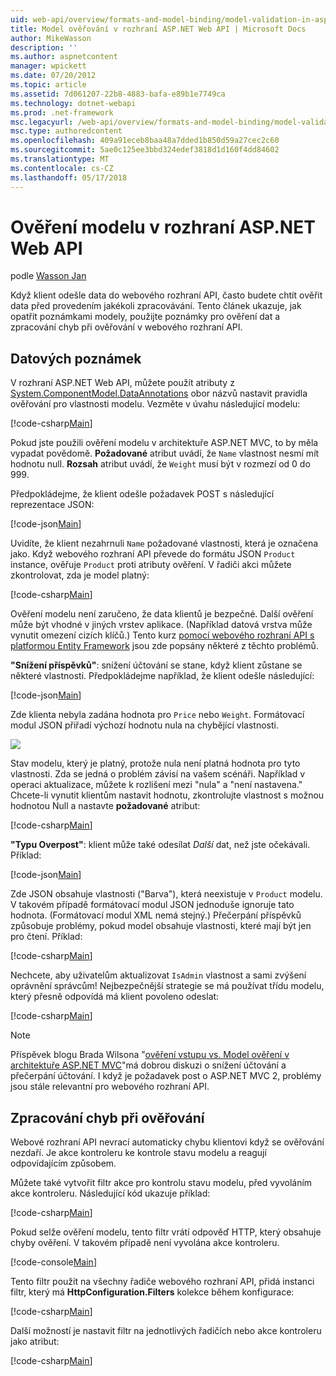 ```yaml
---
uid: web-api/overview/formats-and-model-binding/model-validation-in-aspnet-web-api
title: Model ověřování v rozhraní ASP.NET Web API | Microsoft Docs
author: MikeWasson
description: ''
ms.author: aspnetcontent
manager: wpickett
ms.date: 07/20/2012
ms.topic: article
ms.assetid: 7d061207-22b8-4883-bafa-e89b1e7749ca
ms.technology: dotnet-webapi
ms.prod: .net-framework
msc.legacyurl: /web-api/overview/formats-and-model-binding/model-validation-in-aspnet-web-api
msc.type: authoredcontent
ms.openlocfilehash: 409a91eceb8baa48a7dded1b850d59a27cec2c60
ms.sourcegitcommit: 5ae0c125ee3bbd324edef3818d1d160f4dd84602
ms.translationtype: MT
ms.contentlocale: cs-CZ
ms.lasthandoff: 05/17/2018
---
```

<a name="model-validation-in-aspnet-web-api"></a>Ověření modelu v rozhraní ASP.NET Web API
====================
podle [Wasson Jan](https://github.com/MikeWasson)

Když klient odešle data do webového rozhraní API, často budete chtít ověřit data před provedením jakékoli zpracovávání. Tento článek ukazuje, jak opatřit poznámkami modely, použijte poznámky pro ověření dat a zpracování chyb při ověřování v webového rozhraní API.

## <a name="data-annotations"></a>Datových poznámek

V rozhraní ASP.NET Web API, můžete použít atributy z [System.ComponentModel.DataAnnotations](/dotnet/api/system.componentmodel.dataannotations) obor názvů nastavit pravidla ověřování pro vlastnosti modelu. Vezměte v úvahu následující modelu:

[!code-csharp[Main](model-validation-in-aspnet-web-api/samples/sample1.cs)]

Pokud jste použili ověření modelu v architektuře ASP.NET MVC, to by měla vypadat povědomě. **Požadované** atribut uvádí, že `Name` vlastnost nesmí mít hodnotu null. **Rozsah** atribut uvádí, že `Weight` musí být v rozmezí od 0 do 999.

Předpokládejme, že klient odešle požadavek POST s následující reprezentace JSON:

[!code-json[Main](model-validation-in-aspnet-web-api/samples/sample2.json)]

Uvidíte, že klient nezahrnuli `Name` požadované vlastnosti, která je označena jako. Když webového rozhraní API převede do formátu JSON `Product` instance, ověřuje `Product` proti atributy ověření. V řadiči akci můžete zkontrolovat, zda je model platný:

[!code-csharp[Main](model-validation-in-aspnet-web-api/samples/sample3.cs)]

Ověření modelu není zaručeno, že data klientů je bezpečné. Další ověření může být vhodné v jiných vrstev aplikace. (Například datová vrstva může vynutit omezení cizích klíčů.) Tento kurz [pomocí webového rozhraní API s platformou Entity Framework](../data/using-web-api-with-entity-framework/part-1.md) jsou zde popsány některé z těchto problémů.

**"Snížení příspěvků"**: snížení účtování se stane, když klient zůstane se některé vlastnosti. Předpokládejme například, že klient odešle následující:

[!code-json[Main](model-validation-in-aspnet-web-api/samples/sample4.json)]

Zde klienta nebyla zadána hodnota pro `Price` nebo `Weight`. Formátovací modul JSON přiřadí výchozí hodnotu nula na chybějící vlastnosti.

![](model-validation-in-aspnet-web-api/_static/image1.png)

Stav modelu, který je platný, protože nula není platná hodnota pro tyto vlastnosti. Zda se jedná o problém závisí na vašem scénáři. Například v operaci aktualizace, můžete k rozlišení mezi "nula" a "není nastavena." Chcete-li vynutit klientům nastavit hodnotu, zkontrolujte vlastnost s možnou hodnotou Null a nastavte **požadované** atribut:

[!code-csharp[Main](model-validation-in-aspnet-web-api/samples/sample5.cs?highlight=1-2)]

**"Typu Overpost"**: klient může také odesílat *Další* dat, než jste očekávali. Příklad:

[!code-json[Main](model-validation-in-aspnet-web-api/samples/sample6.json)]

Zde JSON obsahuje vlastnosti ("Barva"), která neexistuje v `Product` modelu. V takovém případě formátovací modul JSON jednoduše ignoruje tato hodnota. (Formátovací modul XML nemá stejný.) Přečerpání příspěvků způsobuje problémy, pokud model obsahuje vlastnosti, které mají být jen pro čtení. Příklad:

[!code-csharp[Main](model-validation-in-aspnet-web-api/samples/sample7.cs)]

Nechcete, aby uživatelům aktualizovat `IsAdmin` vlastnost a sami zvýšení oprávnění správcům! Nejbezpečnější strategie se má používat třídu modelu, který přesně odpovídá má klient povoleno odeslat:

[!code-csharp[Main](model-validation-in-aspnet-web-api/samples/sample8.cs)]

> [!NOTE]
> Příspěvek blogu Brada Wilsona "[ověření vstupu vs. Model ověření v architektuře ASP.NET MVC](http://bradwilson.typepad.com/blog/2010/01/input-validation-vs-model-validation-in-aspnet-mvc.html)"má dobrou diskuzi o snížení účtování a přečerpání účtování. I když je požadavek post o ASP.NET MVC 2, problémy jsou stále relevantní pro webového rozhraní API.


## <a name="handling-validation-errors"></a>Zpracování chyb při ověřování

Webové rozhraní API nevrací automaticky chybu klientovi když se ověřování nezdaří. Je akce kontroleru ke kontrole stavu modelu a reagují odpovídajícím způsobem.

Můžete také vytvořit filtr akce pro kontrolu stavu modelu, před vyvoláním akce kontroleru. Následující kód ukazuje příklad:

[!code-csharp[Main](model-validation-in-aspnet-web-api/samples/sample9.cs)]

Pokud selže ověření modelu, tento filtr vrátí odpověď HTTP, který obsahuje chyby ověření. V takovém případě není vyvolána akce kontroleru.

[!code-console[Main](model-validation-in-aspnet-web-api/samples/sample10.cmd)]

Tento filtr použít na všechny řadiče webového rozhraní API, přidá instanci filtr, který má **HttpConfiguration.Filters** kolekce během konfigurace:

[!code-csharp[Main](model-validation-in-aspnet-web-api/samples/sample11.cs)]

Další možností je nastavit filtr na jednotlivých řadičích nebo akce kontroleru jako atribut:

[!code-csharp[Main](model-validation-in-aspnet-web-api/samples/sample12.cs)]
